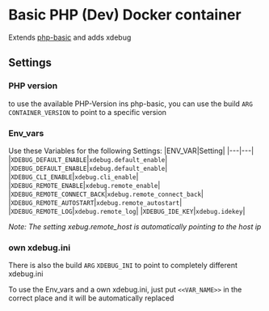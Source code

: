 # Basic PHP (Dev) Docker container
Extends [php-basic](https://github.com/JHeimbach/php-basic) and adds xdebug


## Settings
### PHP version
to use the available PHP-Version ins php-basic, you can use the build `ARG` `CONTAINER_VERSION` to point to a specific version

### Env_vars
Use these Variables for the following Settings:
 |ENV_VAR|Setting|
 |---|---|
 |`XDEBUG_DEFAULT_ENABLE`|`xdebug.default_enable`|
 |`XDEBUG_DEFAULT_ENABLE`|`xdebug.default_enable`|
 |`XDEBUG_CLI_ENABLE`|`xdebug.cli_enable`|
 |`XDEBUG_REMOTE_ENABLE`|`xdebug.remote_enable`|
 |`XDEBUG_REMOTE_CONNECT_BACK`|`xdebug.remote_connect_back`|
 |`XDEBUG_REMOTE_AUTOSTART`|`xdebug.remote_autostart`|
 |`XDEBUG_REMOTE_LOG`|`xdebug.remote_log`|
 |`XDEBUG_IDE_KEY`|`xdebug.idekey`|

*Note: The setting xebug.remote_host is automatically pointing to the host ip* 

### own xdebug.ini
There is also the build `ARG` `XDEBUG_INI` to point to completely different xdebug.ini

To use the Env_vars and a own xdebug.ini, just put `<<VAR_NAME>>` in the correct place and it will be automatically replaced